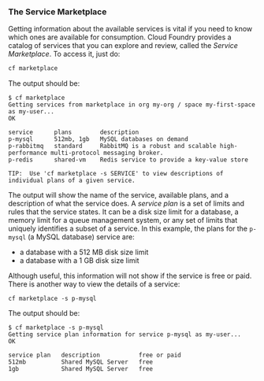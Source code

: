 ### The Service Marketplace

Getting information about the available services is vital if you need to know which ones are available for consumption.
Cloud Foundry provides a catalog of services that you can explore and review, called the *Service Marketplace*.
To access it, just do:

```sh
cf marketplace
```

The output should be:

```exec
$ cf marketplace
Getting services from marketplace in org my-org / space my-first-space as my-user...
OK

service      plans        description
p-mysql      512mb, 1gb   MySQL databases on demand
p-rabbitmq   standard     RabbitMQ is a robust and scalable high-performance multi-protocol messaging broker.
p-redis      shared-vm    Redis service to provide a key-value store

TIP:  Use 'cf marketplace -s SERVICE' to view descriptions of individual plans of a given service.
```

The output will show the name of the service, available plans, and a description of what the service does.
A *service plan* is a set of limits and rules that the service states. It can be a disk size limit for a database, a memory limit for a queue management system, or any set of limits that uniquely identifies a subset of a service.
In this example, the plans for the `p-mysql` (a MySQL database) service are:
* a database with a 512 MB disk size limit
* a database with a 1 GB disk size limit 

Although useful, this information will not show if the service is free or paid. There is another way to view the details of a service:

```exec
cf marketplace -s p-mysql
```

The output should be:

```
$ cf marketplace -s p-mysql
Getting service plan information for service p-mysql as my-user...
OK

service plan   description           free or paid
512mb          Shared MySQL Server   free
1gb            Shared MySQL Server   free
```
